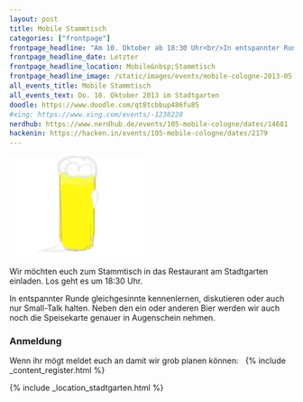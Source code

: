 ```yaml
---
layout: post
title: Mobile Stammtisch
categories: ["frontpage"]
frontpage_headline: "Am 10. Oktober ab 18:30 Uhr<br/>In entspannter Runde gleichgesinnte kennenlernen, diskutieren oder auch nur Small-Talk halten."
frontpage_headline_date: Letzter
frontpage_headline_location: Mobile&nbsp;Stammtisch
frontpage_headline_image: /static/images/events/mobile-cologne-2013-05.png
all_events_title: Mobile Stammtisch
all_events_text: Do. 10. Oktober 2013 im Stadtgarten
doodle: https://www.doodle.com/qt8tcbbup486fu85
#xing: https://www.xing.com/events/-1238228
nerdhub: https://www.nerdhub.de/events/105-mobile-cologne/dates/14681
hackenin: https://hacken.in/events/105-mobile-cologne/dates/2179
---
```


<p>
	<img src="/static/images/events/mobile-cologne-2013-05.png" width="240" height="180" alt="Teaser: Mobile Stammtisch" />
</p>
<div class="span-16 clear">
<p>
	Wir möchten euch zum Stammtisch in das Restaurant am Stadtgarten einladen. Los geht es um 18:30 Uhr.
</p>
<p>
	In entspannter Runde gleichgesinnte kennenlernen, diskutieren oder auch nur Small-Talk halten.
	Neben den ein oder anderen Bier werden wir auch noch die Speisekarte
	genauer in Augenschein nehmen.
</p>
</div>
<div class="clearfix"></div>

<h3>Anmeldung</h3>
<p>
	Wenn ihr mögt meldet euch an damit wir grob planen können: &nbsp;
	{% include _content_register.html %}
</p>

{% include _location_stadtgarten.html %}
